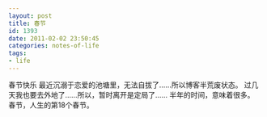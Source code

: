 ```yaml
---
layout: post
title: 春节
id: 1393
date: 2011-02-02 23:50:45
categories: notes-of-life
tags:
- life
---
```


春节快乐  最近沉溺于恋爱的池塘里，无法自拔了……所以博客半荒废状态。 过几天我也要去外地了……所以，暂时离开是定局了…… 半年的时间，意味着很多。 春节，人生的第18个春节。
